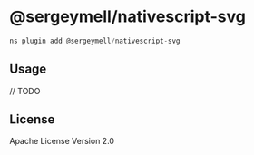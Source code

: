 # @sergeymell/nativescript-svg

```javascript
ns plugin add @sergeymell/nativescript-svg
```

## Usage

// TODO

## License

Apache License Version 2.0
